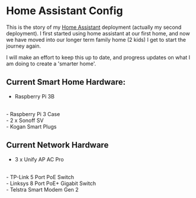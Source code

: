 # Home Assistant Config

This is the story of my [Home Assistant](https://www.hass.io) deployment (actually my second deployment).  I first started using home assistant at our first home, and now we have moved into our longer term family home (2 kids) I get to start the journey again.

I will make an effort to keep this up to date, and progress updates on what I am doing to create a 'smarter home'.

## Current Smart Home Hardware:
- Raspberry Pi 3B
<br>
- Raspberry Pi 3 Case
<br>
- 2 x Sonoff SV
<br>
- Kogan Smart Plugs
<br>

## Current Network Hardware
- 3 x Unify AP AC Pro
<br>
- TP-Link 5 Port PoE Switch
<br>
- Linksys 8 Port PoE+ Gigabit Switch
<br>
- Telstra Smart Modem Gen 2